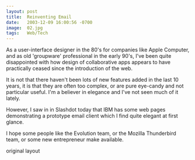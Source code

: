 ```yaml
---
layout: post
title:  Reinventing Email
date:   2003-12-09 16:00:56 -0700
image:  02.jpg
tags:   Web/Tech
---
```


As a user-interface designer in the 80's for companies like Apple Computer, and as old 'groupware' professional in the early 90's, I've been quite disappointed with how design of collaborative apps appears to have practically ceased since the introduction of the web.

It is not that there haven't been lots of new features added in the last 10 years, it is that they are often too complex, or are pure eye-candy and not particular useful. I'm a believer in elegance and I've not seen much of it lately.

However, I saw in in Slashdot today that IBM has some web pages demonstrating a prototype email client which I find quite elegant at first glance.

I hope some people like the Evolution team, or the Mozilla Thunderbird team, or some new entrepreneur make available.

original layout